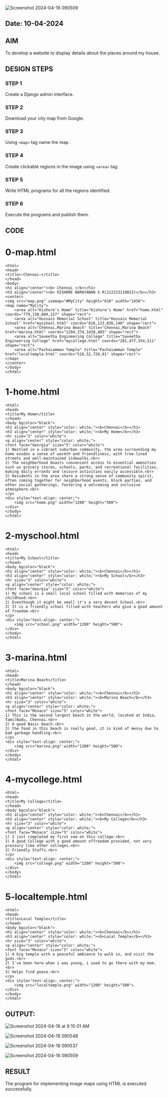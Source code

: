 ![Screenshot 2024-04-16 090509](https://github.com/KISHORENARAYANANSR/NearMe/assets/148202102/8ac75840-d765-4b60-9c57-2f3a6623d004)
## Date: 10-04-2024

## AIM
To develop a website to display details about the places around my house.

## DESIGN STEPS

### STEP 1
Create a Django admin interface.

### STEP 2
Download your city map from Google.

### STEP 3
Using ```<map>``` tag name the map.

### STEP 4
Create clickable regions in the image using ```<area>``` tag.

### STEP 5
Write HTML programs for all the regions identified.

### STEP 6
Execute the programs and publish them.

## CODE

# 0-map.html
```
<html>
<head>
<title>~Chennai~</title>
</head>
<body>
<h1 align="center"><b> Chennai </b></h1>
<h3 align="center"><b> KISHORE NARAYANAN S R(212223110023)</b></h3>
<center>
<img src="map.png" usemap="#MyCity" height="610" width="1450">
<map name="MyCity">
    <area alt="Kishore's Home" title="Kishore's Home" href="home.html" coords="779,138,804,157" shape="rect">
    <area alt="Hussain Memorial School" title="Hussain Memorial School" href="myschool.html" coords="816,123,836,140" shape="rect">
    <area alt="Chennai,Marina Beach" title="Chennai,Marina Beach" href="marina.html" coords="1294,374,1438,403" shape="rect">
    <area alt="Saveetha Engineering College" title="Saveetha Engineering College" href="mycollege.html" coords="281,477,354,511" shape="rect">
    <area alt="Pachaiamman Temple" title="Pachaiamman Temple" href="localtemple.html" coords="516,52,728,91" shape="rect">
</map>
</center>
</body>
</html>
```

# 1-home.html
```
<html>
<head>
<title>My Home</title>
</head>
<body bgcolor="black">
<h1 align="center" style="color: white;"><b>Chennai</b></h1>
<h3 align="center" style="color: white;"><b>My Home</b></h3>
<hr size="3" color="white">
<p align="center" style="color: white;">
<font face="Georgia" size="5" color="white">
1) Nestled in a vibrant suburban community, the area surrounding my home exudes a sense of warmth and friendliness, with tree-lined streets and well-maintained sidewalks.<br>
2) The neighborhood boasts convenient access to essential amenities such as grocery stores, schools, parks, and recreational facilities, making daily errands and leisure activities easily accessible.<br>
3) Residents in the area share a strong sense of community spirit, often coming together for neighborhood events, block parties, and other social gatherings, fostering a welcoming and inclusive atmosphere.<br>
</p>
<div style="text-align: center;">
    <img src="home.png" width="1200" height="500">
</div>
</body>
</html>
```

# 2-myschool.html
```
<html>
<head>
<title>My School</title>
</head>
<body bgcolor="black">
<h1 align="center" style="color: white;"><b>Chennai</b></h1>
<h3 align="center" style="color: white;"><b>My School</b></h3>
<hr size="3" color="white">
<p align="center" style="color: white;">
<font face="Georgia" size="5" color="white">
1) My school is a small local school filled with memories of my childhood.<br>
2) Eventhough it might be small it's a very decent School.<br>
3) It is a friendly school filled with teachers who give a good amount of freedom.<br>
</p>
<div style="text-align: center;">
    <img src="school.png" width="1200" height="500">
</div>
</body>
</html>
```

# 3-marina.html
```
<html>
<head>
<title>Marina Beach</title>
</head>
<body bgcolor="black">
<h1 align="center" style="color: white;"><b>Chennai</b></h1>
<h3 align="center" style="color: white;"><b>Marina Beach</b></h3>
<hr size="3" color="white">
<p align="center" style="color: white;">
<font face="Monaco" size="5" color="white">
1) This is the second largest beach in the world, located at India, TamilNadu, Chennai.<br>
2) A good Basic beach.<br>
3) the food in this beach is really good, it is kind of messy due to bad garbage handling.<br>
</p>
<div style="text-align: center;">
    <img src="marina.png" width="1200" height="500">
</div>
</body>
</html>
```

# 4-mycollege.html
```
<html>
<head>
<title>My College</title>
</head>
<body bgcolor="black">
<h1 align="center" style="color: white;"><b>Chennai</b></h1>
<h3 align="center" style="color: white;"><b>My College</b></h3>
<hr size="3" color="white">
<p align="center" style="color: white;">
<font face="Monaco" size="5" color="white">
1) I just completed my first sem on this college.<br>
2) A good College with a good amount offreedom provided, not very pressury like other colleges.<br>
3) Friendly Staffs.<br>
</p>
<div style="text-align: center;">
    <img src="college.png" width="1200" height="500">
</div>
</body>
</html>
```

# 5-localtemple.html
```
<html>
<head>
<title>Local Temple</title>
</head>
<body bgcolor="black">
<h1 align="center" style="color: white;"><b>Chennai</b></h1>
<h3 align="center" style="color: white;"><b>Local Temple</b></h3>
<hr size="3" color="white">
<p align="center" style="color: white;">
<font face="Monaco" size="5" color="white">
1) A big temple with a peaceful ambience to walk in, and visit the gods.<br>
2) I've been here when i was young, i used to go there with my mom.<br>
3) Helps find peace.<br>
</p>
<div style="text-align: center;">
    <img src="localtemple.png" width="1200" height="500">
</div>
</body>
</html>
```
## OUTPUT:

![Screenshot 2024-04-16 at 9 10 01 AM](https://github.com/KISHORENARAYANANSR/NearMe/assets/148202102/dfa72fd0-04cc-4906-9f36-57605f8fe87e)


![Screenshot 2024-04-16 090548](https://github.com/KISHORENARAYANANSR/NearMe/assets/148202102/fbdd370e-7f3c-4219-9011-d433e2ad907e)

![Screenshot 2024-04-16 090537](https://github.com/KISHORENARAYANANSR/NearMe/assets/148202102/01973098-024c-4af9-9228-e6650b7304c3)


![Screenshot 2024-04-16 090509](https://github.com/KISHORENARAYANANSR/NearMe/assets/148202102/7c23b866-7517-47c6-8165-5b4287e1cf1e)


## RESULT
The program for implementing image maps using HTML is executed successfully.

